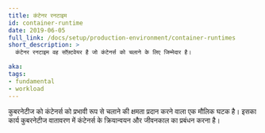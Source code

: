 ```yaml
---
title: कंटेनर रनटाइम
id: container-runtime
date: 2019-06-05
full_link: /docs/setup/production-environment/container-runtimes
short_description: >
  कंटेनर रनटाइम वह सॉफ़्टवेयर है जो कंटेनर्स को चलाने के लिए जिम्मेदार है।

aka:
tags:
- fundamental
- workload
---
```

कुबरनेटीज को कंटेनर्स को प्रभावी रूप से चलाने की क्षमता प्रदान करने वाला एक मौलिक घटक है।
इसका कार्य कुबरनेटीज वातावरण में कंटेनर्स के क्रियान्वयन और जीवनकाल का प्रबंधन करना है।

<!--more-->
